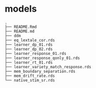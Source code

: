 
# models

    .
    ├── README.Rmd
    ├── README.md
    ├── ddm
    ├── eq_lextale_cor.rds
    ├── learner_dp_01.rds
    ├── learner_dp_02.rds
    ├── learner_response_01.rds
    ├── learner_response_qonly_01.rds
    ├── learner_rt_01.rds
    ├── learner_variety_match_response.rds
    ├── mem_boundary_separation.rds
    ├── mem_drift_rate.rds
    └── native_stim_sr.rds
